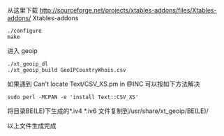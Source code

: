 从这里下载 http://sourceforge.net/projects/xtables-addons/files/Xtables-addons/ Xtables-addons

```
./configure
make
```
进入 geoip
```
./xt_geoip_dl
./xt_geoip_build GeoIPCountryWhois.csv
```

如果遇到 Can't locate Text/CSV_XS.pm in @INC 可以按如下方法解决
```
sudo perl -MCPAN -e 'install Text::CSV_XS'
```

将目录BE(LE)下生成的*.iv4 *.iv6 文件复制到/usr/share/xt_geoip/BE(LE)/

以上文件生成完成
